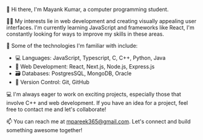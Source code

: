 <!---
mayank-Pareek/mayank-Pareek is a ✨ special ✨ repository because its `README.md` (this file) appears on your GitHub profile.
You can click the Preview link to take a look at your changes.
--->
👋 Hi there, I'm Mayank Kumar, a computer programming student.

👨‍💻 My interests lie in web development and creating visually appealing user interfaces. I'm currently learning JavaScript and frameworks like React, I'm constantly looking for ways to improve my skills in these areas.

🚀 Some of the technologies I'm familiar with include:
- 💻 Languages: JavaScript, Typescript, C, C++, Python, Java
- 🚀 Web Development: React, Next.js, Node.js, Express.js
- 🗃️ Databases: PostgresSQL, MongoDB, Oracle
- 🚩 Version Control: Git, GitHub

💻 I'm always eager to work on exciting projects, especially those that involve C++ and web development. If you have an idea for a project, feel free to contact me and let's collaborate!

📫 You can reach me at mpareek365@gmail.com. Let's connect and build something awesome together!
